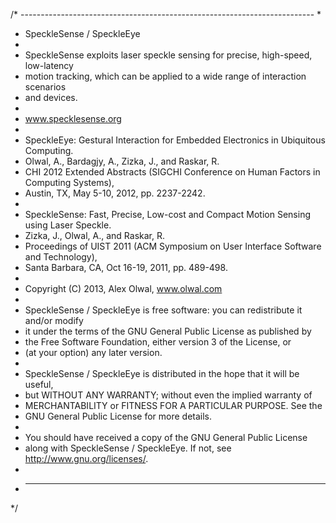 /* -------------------------------------------------------------------------
 *
 *	SpeckleSense / SpeckleEye
 *
 *	SpeckleSense exploits laser speckle sensing for precise, high-speed, low-latency 
 *	motion tracking, which can be applied to a wide range of interaction scenarios 
 * 	and devices. 
 * 
 *	www.specklesense.org
 *
 *	SpeckleEye: Gestural Interaction for Embedded Electronics in Ubiquitous Computing.
 *	Olwal, A., Bardagjy, A., Zizka, J., and Raskar, R.
 *	CHI 2012 Extended Abstracts (SIGCHI Conference on Human Factors in Computing Systems), 
 *	Austin, TX, May 5-10, 2012, pp. 2237-2242.
 * 
 *	SpeckleSense: Fast, Precise, Low-cost and Compact Motion Sensing using Laser Speckle.
 *	Zizka, J., Olwal, A., and Raskar, R.
 *	Proceedings of UIST 2011 (ACM Symposium on User Interface Software and Technology),
 *	Santa Barbara, CA, Oct 16-19, 2011, pp. 489-498.
 *
 *	Copyright (C) 2013, Alex Olwal, www.olwal.com
 *
 *	SpeckleSense / SpeckleEye is free software: you can redistribute it and/or modify
 *	it under the terms of the GNU General Public License as published by
 *	the Free Software Foundation, either version 3 of the License, or
 *	(at your option) any later version.
 *
 *	SpeckleSense / SpeckleEye is distributed in the hope that it will be useful,
 *	but WITHOUT ANY WARRANTY; without even the implied warranty of
 *	MERCHANTABILITY or FITNESS FOR A PARTICULAR PURPOSE.  See the
 *	GNU General Public License for more details.
 *
 *	You should have received a copy of the GNU General Public License
 *	along with SpeckleSense / SpeckleEye.  If not, see <http://www.gnu.org/licenses/>.
 *
 *  -------------------------------------------------------------------------
 */

